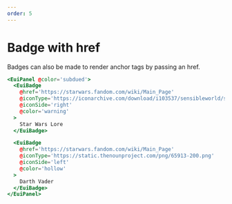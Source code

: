 ```yaml
---
order: 5
---
```


# Badge with href

<EuiText>
  <p>
Badges can also be made to render anchor tags by passing an href.
  </p>
</EuiText>

```hbs template
<EuiPanel @color='subdued'>
  <EuiBadge
    @href='https://starwars.fandom.com/wiki/Main_Page'
    @iconType='https://iconarchive.com/download/i103537/sensibleworld/starwars/Death-Star.ico'
    @iconSide='right'
    @color='warning'
  >
    Star Wars Lore
  </EuiBadge>

  <EuiBadge
    @href='https://starwars.fandom.com/wiki/Main_Page'
    @iconType='https://static.thenounproject.com/png/65913-200.png'
    @iconSide='left'
    @color='hollow'
  >
    Darth Vader
  </EuiBadge>
</EuiPanel>
```
